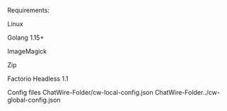 Requirements:


Linux

Golang 1.15+

ImageMagick

Zip

Factorio Headless 1.1

Config files
ChatWire-Folder/cw-local-config.json
ChatWire-Folder../cw-global-config.json

